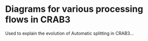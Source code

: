 # Diagrams for various processing flows in CRAB3

Used to explain the evolution of Automatic splitting in CRAB3…
